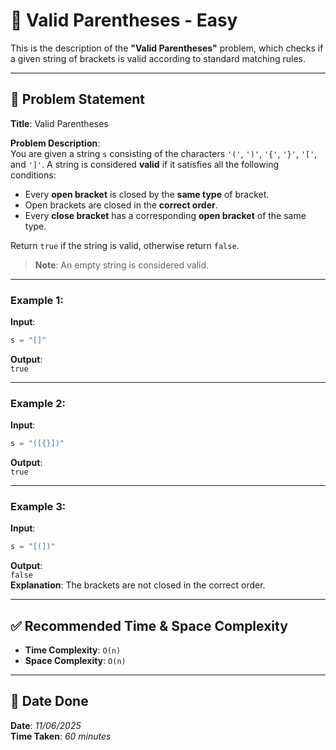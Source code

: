 # 🧮 Valid Parentheses - Easy

This is the description of the **"Valid Parentheses"** problem, which checks if a given string of brackets is valid according to standard matching rules.

---

## 📌 Problem Statement

**Title**: Valid Parentheses

**Problem Description**:  
You are given a string `s` consisting of the characters `'('`, `')'`, `'{'`, `'}'`, `'['`, and `']'`. A string is considered **valid** if it satisfies all the following conditions:

- Every **open bracket** is closed by the **same type** of bracket.  
- Open brackets are closed in the **correct order**.  
- Every **close bracket** has a corresponding **open bracket** of the same type.

Return `true` if the string is valid, otherwise return `false`.

> **Note**: An empty string is considered valid.

---

### Example 1:
**Input**:  
```python
s = "[]"
```

**Output**:  
`true`

---

### Example 2:
**Input**:  
```python
s = "([{}])"
```

**Output**:  
`true`

---

### Example 3:
**Input**:  
```python
s = "[(])"
```

**Output**:  
`false`  
**Explanation**: The brackets are not closed in the correct order.

---

## ✅ Recommended Time & Space Complexity

- **Time Complexity**: `O(n)`  
- **Space Complexity**: `O(n)`  

---

## 📅 Date Done

**Date**: *11/06/2025*  
**Time Taken**: *60 minutes*
